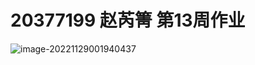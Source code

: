 # 20377199 赵芮箐 第13周作业

![image-20221129001940437](C:\Users\DELL\AppData\Roaming\Typora\typora-user-images\image-20221129001940437.png)

